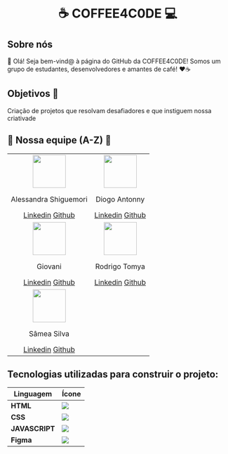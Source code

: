 <div align="center"><h1>☕ COFFEE4C0DE 💻</h1></div>

## Sobre nós

👋 Olá! Seja bem-vind@ à página do GitHub da COFFEE4C0DE! Somos um grupo de estudantes, desenvolvedores e amantes de café! ❤️☕

## Objetivos 🎯

Criação de projetos que resolvam desafiadores e que instiguem nossa criativade

## 💪 Nossa equipe (A-Z) 💪

<table align="center">
  <tr>
    <td align="center">
      <img src="-" width="75px">
      <p>Alessandra Shiguemori</p>
      <a href="https://www.linkedin.com/in/diogo-antonny/">Linkedin</a>
      <a href="https://www.linkedin.com/in/diogo-antonny/">Github</a>
    </td>
    <td align="center">
      <img src="-" width="75px">
      <p>Diogo Antonny</p>
      <a href="https://www.linkedin.com/in/diogo-antonny/">Linkedin</a>
      <a href="https://www.linkedin.com/in/diogo-antonny/">Github</a>
    </td>
  </tr>
  <tr>
    <td align="center">
      <img src="-" width="75px">
      <p>Giovani</p>
      <a href="https://www.linkedin.com/in/diogo-antonny/">Linkedin</a>
      <a href="https://www.linkedin.com/in/diogo-antonny/">Github</a>
    </td>
    <td align="center">
      <img src="-" width="75px">
      <p>Rodrigo Tomya</p>
      <a href="https://www.linkedin.com/in/diogo-antonny/">Linkedin</a>
      <a href="https://www.linkedin.com/in/diogo-antonny/">Github</a>
    </td>
  </tr>
  <tr>
    <td align="center">
      <img src="-" width="75px">
      <p>Sâmea Silva</p>
      <a href="https://www.linkedin.com/in/diogo-antonny/">Linkedin</a>
      <a href="https://www.linkedin.com/in/diogo-antonny/">Github</a>
    </td>
    <td></td>
  </tr>
</table>

## Tecnologias utilizadas para construir o projeto:

| Linguagem | Ícone |
|---|---|
| **HTML** | <img src="https://skillicons.dev/icons?i=html"> |
| **CSS** | <img src="https://skillicons.dev/icons?i=css"> |
| **JAVASCRIPT** | <img src="https://skillicons.dev/icons?i=js"> |
| **Figma** | <img src="https://skillicons.dev/icons?i=figma"> |
